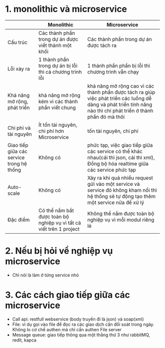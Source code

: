 # 1. monolithic và microservice
|  | Monolithic | Microservice |
|---|---|---|
| Cấu trúc | Các thành phần trong dự án được viết thành một khối | Các thành phần trong dự án được tách ra |
| Lỗi xảy ra | 1 thành phần trong dự án bị lỗi thì cả chương trình lỗi | 1 thành phần phần bị lỗi thì chương trình vẫn chạy |
| Khả năng mở rộng, phát triển | khả năng mở rộng kém vì các thành phần viết chung | khả năng mở rộng cao vì các thành phần được tách ra giúp việc phát triển các luồng dễ dàng và phát triển tính năng nào thì chỉ phát triển ở thành phần đó mà thôi |
| Chi phí và tài nguyên | Ít tốn tài nguyên, chi phí hơn Microservice |  tốn tài nguyên, chi phí |
| Giao tiếp giữa các service trong hệ thống | Không có | phức tạp, việc giao tiếp giữa các service có thể khác nhau(cái thì json, cái thì xml), Đồng bộ hóa realtime giữa các service phức tạp |
| Auto-scale | Không có | Xảy ra khi quá nhiều request gửi vào một service và service đó không kham nổi thì hệ thống sẽ tự động tạo thêm một service nữa để xử lý |
| Đặc điểm | Có thể nắm bắt được toàn bộ nghiệp vụ vì tất cả viết trên 1 project | Không thể nắm được toàn bộ nghiệp vụ vì mỗi modul riêng lẻ |

# 2. Nếu bị hỏi về nghiệp vụ microservice
- Chỉ nói là làm ở từng service nhỏ

# 3. Các cách giao tiếp giữa các microservice
- Call api: restfull webservice (body truyền đi là json) và soap(xml)
- File: ví dụ gọi vào file để đọc ra các giao dịch cần đối soát trong ngày. Không lo cơ chế authen mà chỉ cần authen File server
- Message queue: giao tiếp thông qua một thằng thứ 3 như rabbitMQ, redit, kapca  
